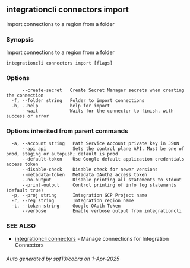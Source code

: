 ## integrationcli connectors import

Import connections to a region from a folder

### Synopsis

Import connections to a region from a folder

```
integrationcli connectors import [flags]
```

### Options

```
      --create-secret   Create Secret Manager secrets when creating the connection
  -f, --folder string   Folder to import connections
  -h, --help            help for import
      --wait            Waits for the connector to finish, with success or error
```

### Options inherited from parent commands

```
  -a, --account string   Path Service Account private key in JSON
      --api api          Sets the control plane API. Must be one of prod, staging or autopush; default is prod
      --default-token    Use Google default application credentials access token
      --disable-check    Disable check for newer versions
      --metadata-token   Metadata OAuth2 access token
      --no-output        Disable printing all statements to stdout
      --print-output     Control printing of info log statements (default true)
  -p, --proj string      Integration GCP Project name
  -r, --reg string       Integration region name
  -t, --token string     Google OAuth Token
      --verbose          Enable verbose output from integrationcli
```

### SEE ALSO

* [integrationcli connectors](integrationcli_connectors.md)	 - Manage connections for Integration Connectors

###### Auto generated by spf13/cobra on 1-Apr-2025
